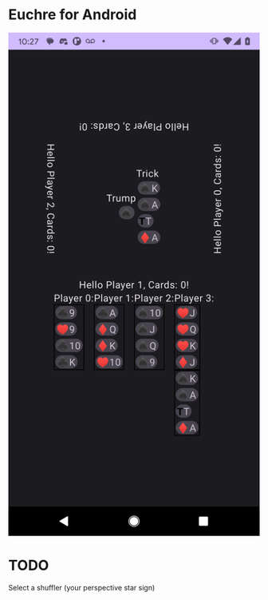 # Euchre for Android
![Screenshot of the App](/euchre.png)

# TODO
Select a shuffler (your perspective star sign)